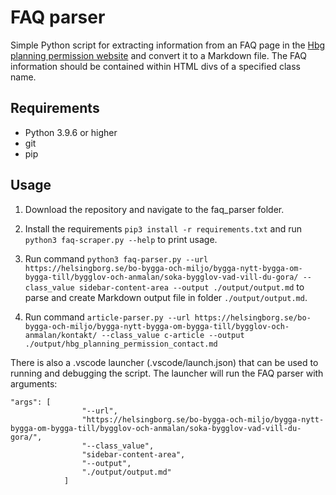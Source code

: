 # FAQ parser

Simple Python script for extracting information from an FAQ page in the [Hbg planning permission website](https://helsingborg.se/bo-bygga-och-miljo/bygga-nytt-bygga-om-bygga-till/bygglov-och-anmalan/soka-bygglov-vad-vill-du-gora/) and convert it to a Markdown file. The FAQ information should be contained within HTML divs of a specified class name.

## Requirements
- Python 3.9.6 or higher
- git
- pip

## Usage
1) Download the repository and navigate to the faq_parser folder.

2) Install the requirements `pip3 install -r requirements.txt` and run `python3 faq-scraper.py --help` to print usage.

3) Run command `python3 faq-parser.py --url https://helsingborg.se/bo-bygga-och-miljo/bygga-nytt-bygga-om-bygga-till/bygglov-och-anmalan/soka-bygglov-vad-vill-du-gora/ --class_value sidebar-content-area --output ./output/output.md` to parse and create Markdown output file in folder `./output/output.md`.

4) Run command `article-parser.py --url https://helsingborg.se/bo-bygga-och-miljo/bygga-nytt-bygga-om-bygga-till/bygglov-och-anmalan/kontakt/ --class_value c-article --output ./output/hbg_planning_permission_contact.md`

There is also a .vscode launcher (.vscode/launch.json) that can be used to running and debugging the script.
The launcher will run the FAQ parser with arguments:
```text
"args": [
                "--url",
                "https://helsingborg.se/bo-bygga-och-miljo/bygga-nytt-bygga-om-bygga-till/bygglov-och-anmalan/soka-bygglov-vad-vill-du-gora/",
                "--class_value",
                "sidebar-content-area",
                "--output",
                "./output/output.md"
            ]
```
